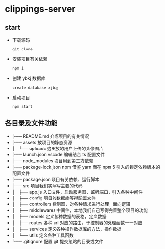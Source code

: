 # clippings-server

## start

- 下载源码
  ```
  git clone
  ```
- 安装项目有关依赖
  ```
  npm i
  ```
- 创建 ybkj 数据库
  ```
  create database xjbq;
  ```
- 启动项目
  ```
  npm start
  ```

## 各目录及文件功能

- ├── README.md 介绍项目的有关情况
- ├── assets 放项目的静态资源
- │   └── uploads 这里放的用户上传的头像图片
- ├── launch.json vscode 编辑结合 ts 配置文件
- ├── node_modules 项目用到第三方依赖
- ├── package-lock.json npm 借鉴 yarn 而在 npm 5 引入的锁定依赖版本的配置文件
- ├── package.json 项目有关依赖、运行脚本
- ├── src 项目我们实际写主要的代码
- │   ├── app.js 入口文件，启动服务器、监听端口，引入各种中间件
- │   ├── config 项目的数据库等得配置文件
- │   ├── controllers 控制器，对各种请求进行处理，面向逻辑
- │   ├── middlewares 中间件，本地我们自己写得完善整个项目的功能
- │   ├── models 定义各种数据的表格，定义数据
- │   ├── routes 各种 url 对应的路由，于控制器的处理函数一一对应
- │   ├── services 定义各种操作数据库的方法，操作数据
- │   └── utils 定义各种工具函数
- └── .gitignore 配置 git 提交忽略的目录或文件
